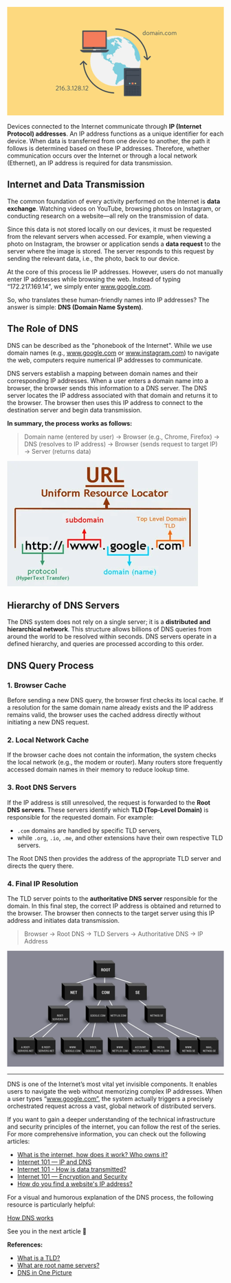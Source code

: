 ![DNS](/img/dns.png)

Devices connected to the Internet communicate through **IP (Internet Protocol) addresses**. An IP address functions as a unique identifier for each device. When data is transferred from one device to another, the path it follows is determined based on these IP addresses. Therefore, whether communication occurs over the Internet or through a local network (Ethernet), an IP address is required for data transmission.

## Internet and Data Transmission

The common foundation of every activity performed on the Internet is **data exchange**. Watching videos on YouTube, browsing photos on Instagram, or conducting research on a website—all rely on the transmission of data.

Since this data is not stored locally on our devices, it must be requested from the relevant servers when accessed. For example, when viewing a photo on Instagram, the browser or application sends a **data request** to the server where the image is stored. The server responds to this request by sending the relevant data, i.e., the photo, back to our device.

At the core of this process lie IP addresses. However, users do not manually enter IP addresses while browsing the web. Instead of typing “172.217.169.14”, we simply enter www.google.com.

So, who translates these human-friendly names into IP addresses? The answer is simple: **DNS (Domain Name System)**.

## The Role of DNS

DNS can be described as the “phonebook of the Internet". While we use domain names (e.g., www.google.com or www.instagram.com) to navigate the web, computers require numerical IP addresses to communicate.

DNS servers establish a mapping between domain names and their corresponding IP addresses. When a user enters a domain name into a browser, the browser sends this information to a DNS server. The DNS server locates the IP address associated with that domain and returns it to the browser. The browser then uses this IP address to connect to the destination server and begin data transmission.

**In summary, the process works as follows:**

> Domain name (entered by user) → Browser (e.g., Chrome, Firefox) → DNS (resolves to IP address) → Browser (sends request to target IP) → Server (returns data)

![URL](/img/url.png)

## Hierarchy of DNS Servers

The DNS system does not rely on a single server; it is a **distributed and hierarchical network**. This structure allows billions of DNS queries from around the world to be resolved within seconds. DNS servers operate in a defined hierarchy, and queries are processed according to this order.

## DNS Query Process

### 1. Browser Cache

Before sending a new DNS query, the browser first checks its local cache. If a resolution for the same domain name already exists and the IP address remains valid, the browser uses the cached address directly without initiating a new DNS request.

### 2. Local Network Cache

If the browser cache does not contain the information, the system checks the local network (e.g., the modem or router). Many routers store frequently accessed domain names in their memory to reduce lookup time.

### 3. Root DNS Servers

If the IP address is still unresolved, the request is forwarded to the **Root DNS servers**. These servers identify which **TLD (Top-Level Domain)** is responsible for the requested domain. For example:

- `.com` domains are handled by specific TLD servers,
- while `.org`, `.io`, `.me`, and other extensions have their own respective TLD servers.

The Root DNS then provides the address of the appropriate TLD server and directs the query there.

### 4. Final IP Resolution

The TLD server points to the **authoritative DNS server** responsible for the domain. In this final step, the correct IP address is obtained and returned to the browser. The browser then connects to the target server using this IP address and initiates data transmission.

> Browser → Root DNS → TLD Servers → Authoritative DNS → IP Address

![DNS Servers](/img/dns-servers.png)

---

DNS is one of the Internet’s most vital yet invisible components. It enables users to navigate the web without memorizing complex IP addresses. When a user types “www.google.com”, the system actually triggers a precisely orchestrated request across a vast, global network of distributed servers.

If you want to gain a deeper understanding of the technical infrastructure and security principles of the internet, you can follow the rest of the series. For more comprehensive information, you can check out the following articles:

- [What is the internet, how does it work? Who owns it?](https://aysedemirel.github.io/#/blog/what-is-the-internet)
- [Internet 101 — IP and DNS](https://aysedemirel.github.io/#/blog/ip-dns)
- [Internet 101 - How is data transmitted?](https://aysedemirel.github.io/#/blog/how-to-transfer-data)
- [Internet 101 — Encryption and Security](https://aysedemirel.github.io/#/blog/encryption-security)
- [How do you find a website's IP address?](https://aysedemirel.github.io/#/blog/how-find-website-ip)

For a visual and humorous explanation of the DNS process, the following resource is particularly helpful:

[How DNS works](https://howdns.works/)

See you in the next article 👋

**References:**

- [What is a TLD?](https://www.quora.com/What-is-a-TLD)
- [What are root name servers?](https://www.netnod.se/i-root/what-are-root-name-servers)
- [DNS in One Picture](https://roadmap.sh/guides/dns-in-one-picture)
